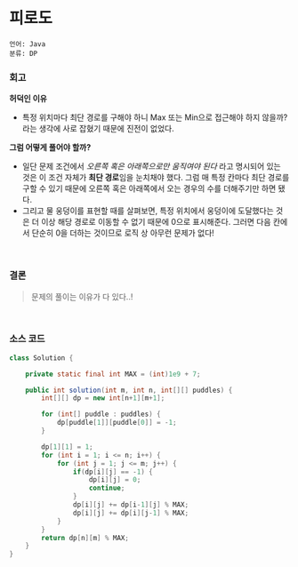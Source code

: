# 피로도

    언어: Java
    분류: DP


### 회고

**허덕인 이유**
+ 특정 위치마다 최단 경로를 구해야 하니 Max 또는 Min으로 접근해야 하지 않을까? 라는 생각에 사로 잡혔기 때문에 진전이 없었다.

**그럼 어떻게 풀어야 할까?**
+ 일단 문제 조건에서 _오른쪽 혹은 아래쪽으로만 움직여야 된다_ 라고 명시되어 있는 것은 이 조건 자체가 **최단 경로**임을 눈치채야 했다. 그럼 매 특정 칸마다 최단 경로를 구할 수 있기 때문에 오른쪽 혹은 아래쪽에서 오는 경우의 수를 더해주기만 하면 됐다.
+ 그리고 물 웅덩이를 표현할 때를 살펴보면, 특정 위치에서 웅덩이에 도달했다는 것은 더 이상 해당 경로로 이동할 수 없기 때문에 0으로 표시해준다. 그러면 다음 칸에서 단순히 0을 더하는 것이므로 로직 상 아무런 문제가 없다!

<br>

### 결론
> 문제의 풀이는 이유가 다 있다..!

<br>

### 소스 코드
```java
class Solution {

    private static final int MAX = (int)1e9 + 7;

    public int solution(int m, int n, int[][] puddles) {
        int[][] dp = new int[n+1][m+1];

        for (int[] puddle : puddles) {
            dp[puddle[1]][puddle[0]] = -1;
        }

        dp[1][1] = 1;
        for (int i = 1; i <= n; i++) {
            for (int j = 1; j <= m; j++) {
                if(dp[i][j] == -1) {
                    dp[i][j] = 0;
                    continue;
                }
                dp[i][j] += dp[i-1][j] % MAX;
                dp[i][j] += dp[i][j-1] % MAX;
            }
        }
        return dp[n][m] % MAX;
    }
}
```